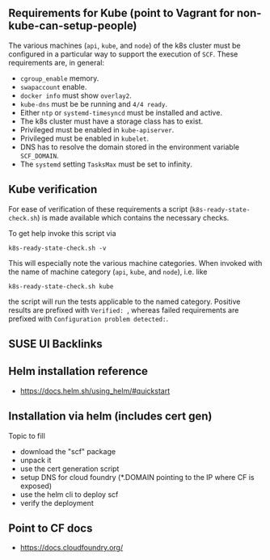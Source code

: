 ## Requirements for Kube (point to Vagrant for non-kube-can-setup-people)

The various machines (`api`, `kube`, and `node`) of the k8s cluster must be configured in a particular way to support the execution of `SCF`. These requirements are, in general:

* `cgroup_enable` memory.
* `swapaccount` enable.
* `docker info` must show `overlay2`.
* `kube-dns` must be be running and `4/4 ready`.
* Either `ntp` or `systemd-timesyncd` must be installed and active.
* The k8s cluster must have a storage class has to exist.
* Privileged must be enabled in `kube-apiserver`.
* Privileged must be enabled in `kubelet`.
* DNS has to resolve the domain stored in the environment variable `SCF_DOMAIN`.
* The `systemd` setting `TasksMax` must be set to infinity.

## Kube verification

For ease of verification of these requirements a script (`k8s-ready-state-check.sh`) is made available which contains the necessary checks.

To get help invoke this script via
```
k8s-ready-state-check.sh -v
```

This will especially note the various machine categories. When invoked with the name of machine category (`api`, `kube`, and `node`), i.e. like

```
k8s-ready-state-check.sh kube
```
the script will run the tests applicable to the named category.
Positive results are prefixed with `Verified: `,
whereas failed requirements are prefixed with `Configuration problem detected:`.

## SUSE UI Backlinks
## Helm installation reference

* https://docs.helm.sh/using_helm/#quickstart

## Installation via helm (includes cert gen)

Topic to fill
* download the "scf" package
* unpack it
* use the cert generation script
* setup DNS for cloud foundry (*.DOMAIN pointing to the IP where CF is exposed)
* use the helm cli to deploy scf
* verify the deployment




## Point to CF docs

* https://docs.cloudfoundry.org/
